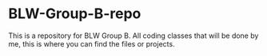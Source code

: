# BLW-Group-B-repo
This is a repository for BLW Group B. All coding classes that will be done by me, this is where you can find the files or projects. 
